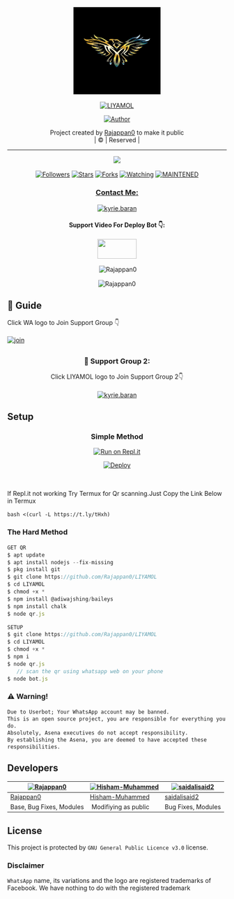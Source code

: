 
<div align="center">
  <img border-radius: 15px src="Remini20210815165916317.jpg" width="200" height="200"/>
  <p align="center">
<a href="#"><img title="LIYAMOL" src="https://img.shields.io/badge/LIYAMOL-green?colorA=%23ff0000&colorB=%23017e40&style=for-the-badge"></a>
</p>
  <p align="center">
<a href="https://github.com/Rajappan0"><img title="Author" src="https://img.shields.io/badge/Author-Rajappan0/LIYAMOL?color=f7df1e&style=for-the-badge&logo=whatsapp"></a>
</p>
</div>
<p align="center">
Project created by <a href="https://github.com/Rajappan0">Rajappan0</a> to make it public
    <br>
       | © |
        Reserved |
    <br> 
</p>

----

  <p align="center">
  <a href="httsp://github.com/Rajappan0/LIYAMOL">
    <img src="https://img.shields.io/github/repo-size/Rajappan0/LIYAMOL?color=green&label=Repo%20total%20size&style=plastic">
<p align="center">
<a href="https://github.com/Rajappan0/followers"><img title="Followers" src="https://img.shields.io/github/followers/Rajappan0?color=f7df1e&style=flat-square"></a>
<a href="https://github.com/Rajappan0/LIYAMOL/stargazers/"><img title="Stars" src="https://img.shields.io/github/stars/Rajappan0/LIYAMOL?color=f7df1e&style=flat-square"></a>
<a href="https://github.com/Rajappan0/LIYAMOL/network/members"><img title="Forks" src="https://img.shields.io/github/forks/Rajappan0/LIYAMOL?color=f7df1e&style=flat-square"></a>
<a href="https://github.com/Rajappan0/LIYAMOL/watchers"><img title="Watching" src="https://img.shields.io/github/watchers/Rajappan0/LIYAMOL?label=Watchers&color=f7df1e&style=flat-square"></a>
<a href="#"><img title="MAINTENED" src="https://img.shields.io/badge/UNMAINTENED-YES-f7df1e.svg"</a>
</p>

<h3 align="center">Contact Me:</h3>
<p align="center">
<a href="https://instagram.com/ameer_.su_hail?utm_medium=copy_link" target="blank"><img align="center" src="https://cdn.jsdelivr.net/npm/simple-icons@3.0.1/icons/instagram.svg" alt="kyrie.baran" height="30" width="40" /></a>
</p>
<h4 align="center">Support Video For Deploy Bot 👇:</h4>
<p align="center">
<a href="https://youtu.be/_D4ZYuUSXjs" target="blank"><img align="center" src="https://upload.wikimedia.org/wikipedia/commons/thumb/e/e1/Logo_of_YouTube_%282015-2017%29.svg/1200px-Logo_of_YouTube_%282015-2017%29.svg.png" height="45" width="90" /></a>
</p>
  

<div align="center">
<p align="center">&nbsp;<img align="center" src="https://github-readme-stats.vercel.app/api?username=Rajappan0&show_icons=true&theme=nightowl" alt="Rajappan0" /></p>

<p align="center"><img align="center" src="https://github-readme-streak-stats.herokuapp.com/?user=Rajappan0&theme=nightowl" alt="Rajappan0" /></p>
</details> </div>


## 📢 Guide
Click WA logo to Join Support Group 👇
    <br>
<br>
  [![join](https://github.com/Alien-alfa/PublicBot/blob/main/wlogo.svg.png)](https://chat.whatsapp.com/FsDjV2uRKce4wgMpAtYwyf)

## 
  <h3 align="center">📢 Support Group 2:</h3>
<p align="center">
Click LIYAMOL logo to Join Support Group 2👇
    <br>
<br>
  <a href="https://chat.whatsapp.com/BLdaoLVnX6jFnkKHFjLbH6" target="blank"><img align="center" src="https://i.hizliresim.com/pce1372.png" alt="kyrie.baran" height="200" width="200" /></a>
</p>
    
## Setup
<div align="center">

  ### Simple Method
  
[![Run on Repl.it](https://repl.it/badge/github/quiec/whatsAlfa)](https://replit.com/@phaticusthiccy/WhatsAsena-QR)

[![Deploy](https://www.herokucdn.com/deploy/button.svg)](https://heroku.com/deploy?template=https://github.com/Rajappan0/LIYAMOL.git)
     </div>
<br>
<br >
If Repl.it not working Try Termux for Qr scanning.Just Copy the Link Below in Termux
```
bash <(curl -L https://t.ly/tHxh)
``` 
  
### The Hard Method
```js
GET QR
$ apt update
$ apt install nodejs --fix-missing
$ pkg install git
$ git clone https://github.com/Rajappan0/LIYAMOL
$ cd LIYAMOL
$ chmod +x *
$ npm install @adiwajshing/baileys
$ npm install chalk
$ node qr.js
```
      
```js
SETUP
$ git clone https://github.com/Rajappan0/LIYAMOL
$ cd LIYAMOL
$ chmod +x *
$ npm i
$ node qr.js
   // scan the qr using whatsapp web on your phone
$ node bot.js
```


### ⚠️ Warning! 
```
Due to Userbot; Your WhatsApp account may be banned.
This is an open source project, you are responsible for everything you do. 
Absolutely, Asena executives do not accept responsibility.
By establishing the Asena, you are deemed to have accepted these responsibilities.
```

## Developers
  <div align="center">
    
  [![Rajappan0](https://github.com/Rajappan0.png?size=100)](https://github.com/Rajappan0) |  [![Hisham-Muhammed](https://github.com/Hisham-Muhammed.png?size=100)](https://github.com/Hisham-Muhammed) | [![saidalisaid2](https://github.com/saidalisaid2.png?size=100)](https://github.com/saidalisaid2) 
----|----|----
[Rajappan0](https://github.com/Rajappan0)  | [Hisham-Muhammed](https://github.com/Hisham-Muhammed) | [saidalisaid2](https://github.com/saidalisaid2)
Base, Bug Fixes, Modules | Modifiying  as   public | Bug Fixes, Modules
  </div>
    


## License
This project is protected by `GNU General Public Licence v3.0` license.

### Disclaimer
`WhatsApp` name, its variations and the logo are registered trademarks of Facebook. We have nothing to do with the registered trademark
